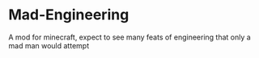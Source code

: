 # Mad-Engineering
A mod for minecraft, expect to see many feats of engineering that only a mad man would attempt
